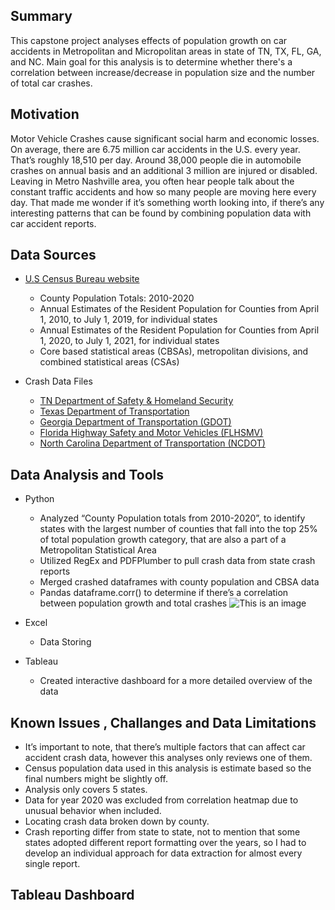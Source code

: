 ## Summary
 This capstone project analyses effects of population growth on car accidents in Metropolitan and Micropolitan areas in state of TN, TX, FL, GA, and NC.
 Main goal for this analysis is to determine whether there's a correlation between 
 increase/decrease in population size and the number of total car crashes.

## Motivation
Motor Vehicle Crashes cause significant social harm and economic losses.
On average, there are 6.75 million car accidents in the U.S. every year. That’s roughly ​18,510 per day. Around 38,000 people die in automobile crashes on annual basis and an additional 3 million are injured or disabled.
Leaving in Metro Nashville area, you often hear people talk about the constant traffic accidents and how so many people are moving here every day. That made me wonder if it’s something worth looking into, if there’s any interesting patterns that can be found by combining population data with car accident reports.

## Data Sources
- [U.S Census Bureau website](https://www.census.gov/programs-surveys.html)
    * County Population Totals: 2010-2020
    * Annual Estimates of the Resident Population for Counties from April 1, 2010, to July 1, 2019, for individual states
    * Annual Estimates of the Resident Population for Counties from April 1, 2020, to July 1, 2021, for individual states
    * Core based statistical areas (CBSAs), metropolitan divisions, and combined statistical areas (CSAs)

- Crash Data Files
    * [TN Department of Safety & Homeland Security](https://www.tn.gov/safety/stats/crashdata.html)
    * [Texas Department of Transportation](https://www.txdot.gov/inside-txdot.html)
    * [Georgia Department of Transportation (GDOT)](https://gdot.numetric.net/)
    * [Florida Highway Safety and Motor Vehicles (FLHSMV)](https://www.flhsmv.gov)
    * [North Carolina Department of Transportation (NCDOT)](https://connect.ncdot.gov/resources/safety/) 
 
 
## Data Analysis and Tools
- Python
    * Analyzed “County Population totals from 2010-2020”, to identify states with the largest number of counties that fall into the top 25% of total population growth category, that are also a part of a Metropolitan Statistical Area
    * Utilized RegEx and PDFPlumber to pull crash data from state crash reports
    * Merged crashed dataframes with county population and CBSA data
    * Pandas dataframe.corr() to determine if there’s a correlation between population growth and total crashes
![This is an image](\population_growth_and_car_accidents\visuals\top10_states.png)

- Excel
    * Data Storing

- Tableau
    * Created interactive dashboard for a more detailed overview of the data

 ## Known Issues , Challanges and Data Limitations   
* It’s important to note, that there’s multiple factors that can affect car accident crash data, however this analyses only reviews one of them.
* Census population data used in this analysis is estimate based so the final numbers might be slightly off.
* Analysis only covers 5 states.
* Data for year 2020 was excluded from correlation heatmap due to unusual behavior when included.
* Locating crash data broken down by county.
* Crash reporting differ from state to state, not to mention that some states adopted different report formatting over the years, so I had to develop an individual approach for data extraction for almost every single report.


## Tableau Dashboard



